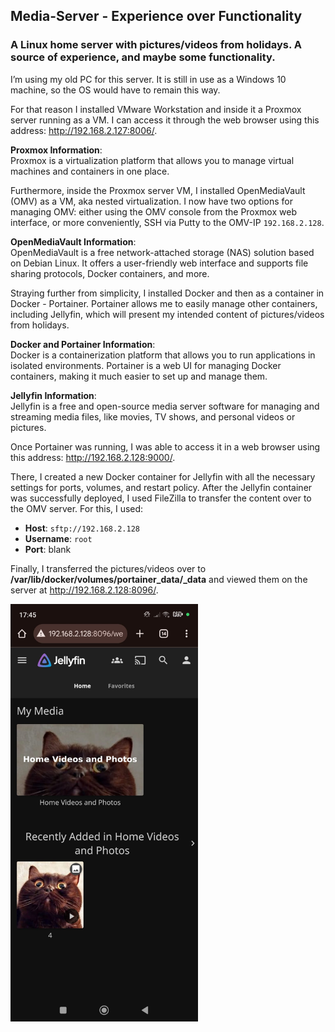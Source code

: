 ## Media-Server - Experience over Functionality

### A Linux home server with pictures/videos from holidays. A source of experience, and maybe some functionality.

I’m using my old PC for this server. It is still in use as a Windows 10 machine, so the OS would have to remain this way.

For that reason I installed VMware Workstation and inside it a Proxmox server running as a VM. I can access it through the web browser using this address: http://192.168.2.127:8006/.

**Proxmox Information**:  
Proxmox is a virtualization platform that allows you to manage virtual machines and containers in one place.

Furthermore, inside the Proxmox server VM, I installed OpenMediaVault (OMV) as a VM, aka nested virtualization. I now have two options for managing OMV: either using the OMV console from the Proxmox web interface, or more conveniently, SSH via Putty to the OMV-IP `192.168.2.128`.

**OpenMediaVault Information**:  
OpenMediaVault is a free network-attached storage (NAS) solution based on Debian Linux. It offers a user-friendly web interface and supports file sharing protocols, Docker containers, and more.

Straying further from simplicity, I installed Docker and then as a container in Docker - Portainer. Portainer allows me to easily manage other containers, including Jellyfin, which will present my intended content of pictures/videos from holidays.

**Docker and Portainer Information**:  
Docker is a containerization platform that allows you to run applications in isolated environments. Portainer is a web UI for managing Docker containers, making it much easier to set up and manage them.

**Jellyfin Information**:  
Jellyfin is a free and open-source media server software for managing and streaming media files, like movies, TV shows, and personal videos or pictures.

Once Portainer was running, I was able to access it in a web browser using this address: http://192.168.2.128:9000/.

There, I created a new Docker container for Jellyfin with all the necessary settings for ports, volumes, and restart policy. After the Jellyfin container was successfully deployed, I used FileZilla to transfer the content over to the OMV server. For this, I used:

- **Host**: `sftp://192.168.2.128`
- **Username**: `root`
- **Port**: blank

Finally, I transferred the pictures/videos over to **/var/lib/docker/volumes/portainer_data/_data** and viewed them on the server at http://192.168.2.128:8096/.

<img src="https://github.com/PapazovVilian/Media-Server/raw/main/Image%202025-04-09%20at%2017.46.07.jpeg" alt="Result on mobile phone" width="300"/>




